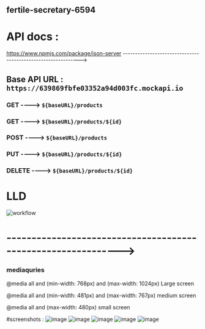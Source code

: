 ## fertile-secretary-6594

# API docs : 
https://www.npmjs.com/package/json-server
------------------------------------------------------------->
## Base API URL : `https://639869fbfe03352a94d003fc.mockapi.io`
### GET ---->  `${baseURL}/products`
### GET ---->  `${baseURL}/products/${id}`
### POST ---->  `${baseURL}/products`
### PUT ---->  `${baseURL}/products/${id}`
### DELETE ---->  `${baseURL}/products/${id}`

# LLD 
![workflow](https://user-images.githubusercontent.com/87657007/208612132-f006506f-8e6f-44bc-82d0-249807dc4cd4.png)

# ------------------------------------------------------------->
### mediaquries
 @media all and (min-width: 768px) and (max-width: 1024px) Large screen
 
 @media all and (min-width: 481px) and (max-width: 767px)   medium screen
 
 @media all and (max-width: 480px) small screen
 
 #screenshots : 
![image](https://user-images.githubusercontent.com/87657007/208608709-2b7d7b95-3336-4638-9ab4-0d2505d10a63.png)
![image](https://user-images.githubusercontent.com/87657007/208608919-9a60d92a-b12c-4a87-bf62-b0eb9ea948bf.png)
![image](https://user-images.githubusercontent.com/87657007/208608961-301ae2f9-856d-482c-ab12-495feac3ea1a.png)
![image](https://user-images.githubusercontent.com/87657007/208609069-a4979536-9f5c-4fe4-88b4-f440523aec08.png)
![image](https://user-images.githubusercontent.com/87657007/208609222-0ffe21f1-2fba-43f8-b7a9-a7975cc996c2.png)
